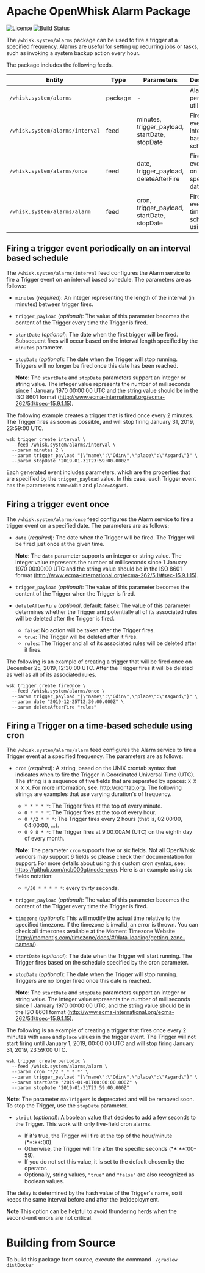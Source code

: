 <!--
#
# Licensed to the Apache Software Foundation (ASF) under one or more
# contributor license agreements.  See the NOTICE file distributed with
# this work for additional information regarding copyright ownership.
# The ASF licenses this file to You under the Apache License, Version 2.0
# (the "License"); you may not use this file except in compliance with
# the License.  You may obtain a copy of the License at
#
#     http://www.apache.org/licenses/LICENSE-2.0
#
# Unless required by applicable law or agreed to in writing, software
# distributed under the License is distributed on an "AS IS" BASIS,
# WITHOUT WARRANTIES OR CONDITIONS OF ANY KIND, either express or implied.
# See the License for the specific language governing permissions and
# limitations under the License.
#
-->

# Apache OpenWhisk Alarm Package

[![License](https://img.shields.io/badge/license-Apache--2.0-blue.svg)](http://www.apache.org/licenses/LICENSE-2.0)
[![Build Status](https://travis-ci.com/apache/openwhisk-package-alarms.svg?branch=master)](https://travis-ci.com/apache/openwhisk-package-alarms)

The `/whisk.system/alarms` package can be used to fire a trigger at a specified frequency. Alarms are useful for setting up recurring jobs or tasks, such as invoking a system backup action every hour.

The package includes the following feeds.

| Entity | Type | Parameters | Description |
| --- | --- | --- | --- |
| `/whisk.system/alarms` | package | - | Alarms and periodic utility. |
| `/whisk.system/alarms/interval` | feed | minutes, trigger_payload, startDate, stopDate | Fire Trigger event on an interval based schedule. |
| `/whisk.system/alarms/once` | feed | date, trigger_payload, deleteAfterFire | Fire Trigger event once on a specific date. |
| `/whisk.system/alarms/alarm` | feed | cron, trigger_payload, startDate, stopDate | Fire Trigger event on a time-based schedule using cron. |

## Firing a trigger event periodically on an interval based schedule

The `/whisk.system/alarms/interval` feed configures the Alarm service to fire a Trigger event on an interval based schedule. The parameters are as follows:

- `minutes` (*required*): An integer representing the length of the interval (in minutes) between trigger fires.

- `trigger_payload` (*optional*): The value of this parameter becomes the content of the Trigger every time the Trigger is fired.

- `startDate` (*optional*): The date when the first trigger will be fired.  Subsequent fires will occur based on the interval length specified by the `minutes` parameter.

- `stopDate` (*optional*): The date when the Trigger will stop running.  Triggers will no longer be fired once this date has been reached.

  **Note**: The `startDate` and `stopDate` parameters support an integer or string value.  The integer value represents the number of milliseconds since 1 January 1970 00:00:00 UTC and the string value should be in the ISO 8601 format (http://www.ecma-international.org/ecma-262/5.1/#sec-15.9.1.15).

The following example creates a trigger that is fired once every 2 minutes. The Trigger fires as soon as possible, and will stop firing January 31, 2019, 23:59:00 UTC.

  ```
  wsk trigger create interval \
    --feed /whisk.system/alarms/interval \
    --param minutes 2 \
    --param trigger_payload "{\"name\":\"Odin\",\"place\":\"Asgard\"}" \
    --param stopDate "2019-01-31T23:59:00.000Z"
  ```

Each generated event includes parameters, which are the properties that are specified by the `trigger_payload` value. In this case, each Trigger event has the parameters `name=Odin` and `place=Asgard`.

## Firing a trigger event once

The `/whisk.system/alarms/once` feed configures the Alarm service to fire a trigger event on a specified date. The parameters are as follows:

- `date` (*required*): The date when the Trigger will be fired.  The Trigger will be fired just once at the given time.

  **Note**: The `date` parameter supports an integer or string value.  The integer value represents the number of milliseconds
  since 1 January 1970 00:00:00 UTC and the string value should be in the ISO 8601 format (http://www.ecma-international.org/ecma-262/5.1/#sec-15.9.1.15).

- `trigger_payload` (*optional*): The value of this parameter becomes the content of the Trigger when the Trigger is fired.

- `deleteAfterFire` (*optional*, default: false): The value of this parameter determines whether the Trigger and potentially all of its associated rules will be deleted after the Trigger is fired.
  - `false`: No action will be taken after the Trigger fires.
  - `true`: The Trigger will be deleted after it fires.
  - `rules`: The Trigger and all of its associated rules will be deleted after it fires.

The following is an example of creating a trigger that will be fired once on December 25, 2019, 12:30:00 UTC.  After the Trigger fires it will be deleted as well as all of its associated rules.

  ```
  wsk trigger create fireOnce \
    --feed /whisk.system/alarms/once \
    --param trigger_payload "{\"name\":\"Odin\",\"place\":\"Asgard\"}" \
    --param date "2019-12-25T12:30:00.000Z" \
    --param deleteAfterFire "rules"
  ```

## Firing a Trigger on a time-based schedule using cron

The `/whisk.system/alarms/alarm` feed configures the Alarm service to fire a Trigger event at a specified frequency. The parameters are as follows:

- `cron` (*required*): A string, based on the UNIX crontab syntax that indicates when to fire the Trigger in Coordinated Universal Time (UTC). The string is a sequence of five fields that are separated by spaces: `X X X X X`.
  For more information, see: http://crontab.org. The following strings are examples that use varying duration's of frequency.

  - `* * * * *`: The Trigger fires at the top of every minute.
  - `0 * * * *`: The Trigger fires at the top of every hour.
  - `0 */2 * * *`: The Trigger fires every 2 hours (that is, 02:00:00, 04:00:00, ...).
  - `0 9 8 * *`: The Trigger fires at 9:00:00AM (UTC) on the eighth day of every month.

  **Note**: The parameter `cron` supports five or six fields.  Not all OpenWhisk vendors may support 6 fields so please check their documentation for support.
  For more details about using this custom cron syntax, see: https://github.com/ncb000gt/node-cron.
  Here is an example using six fields notation:

    - `*/30 * * * * *`: every thirty seconds.

- `trigger_payload` (*optional*): The value of this parameter becomes the content of the Trigger every time the Trigger is fired.

- `timezone` (*optional*): This will modify the actual time relative to the specified timezone. If the timezone is invalid, an error is thrown. You can check all timezones available at the Moment Timezone Website (http://momentjs.com/timezone/docs/#/data-loading/getting-zone-names/).

- `startDate` (*optional*): The date when the Trigger will start running. The Trigger fires based on the schedule specified by the cron parameter.

- `stopDate` (*optional*): The date when the Trigger will stop running. Triggers are no longer fired once this date is reached.

  **Note**: The `startDate` and `stopDate` parameters support an integer or string value.  The integer value represents the number of milliseconds since 1 January 1970 00:00:00 UTC, and the string value should be in the ISO 8601 format (http://www.ecma-international.org/ecma-262/5.1/#sec-15.9.1.15).

The following is an example of creating a trigger that fires once every 2 minutes with `name` and `place` values in the trigger event.  The Trigger will not start firing until
January 1, 2019, 00:00:00 UTC and will stop firing January 31, 2019, 23:59:00 UTC.

  ```
  wsk trigger create periodic \
    --feed /whisk.system/alarms/alarm \
    --param cron "*/2 * * * *" \
    --param trigger_payload "{\"name\":\"Odin\",\"place\":\"Asgard\"}" \
    --param startDate "2019-01-01T00:00:00.000Z" \
    --param stopDate "2019-01-31T23:59:00.000Z"
  ```

 **Note**: The parameter `maxTriggers` is deprecated and will be removed soon.  To stop the Trigger, use the `stopDate` parameter.

- `strict` (*optional*): A boolean value that decides to add a few seconds to the Trigger. This work with only five-field cron alarms.

  - If it's true, the Trigger will fire at the top of the hour/minute (\**:**:00).
  - Otherwise, the Trigger will fire after the specific seconds (\**:**:00-59).
  - If you do not set this value, it is set to the default chosen by the operator.
  - Optionally, string values, `"true"` and `"false"` are also recognized as boolean values.

The delay is determined by the hash value of the Trigger's name, so it keeps the same interval before and after the (re)deployment.

**Note** This option can be helpful to avoid thundering herds when the second-unit errors are not critical.

# Building from Source

To build this package from source, execute the command `./gradlew distDocker`

